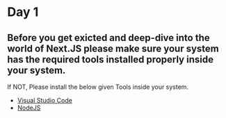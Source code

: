 # Day 1

## Before you get exicted and deep-dive into the world of Next.JS please make sure your system has the required tools installed properly inside your system.

If NOT, Please install the below given Tools inside your system.

- [Visual Studio Code](https://code.visualstudio.com/)
- [NodeJS](https://nodejs.org/en/)

